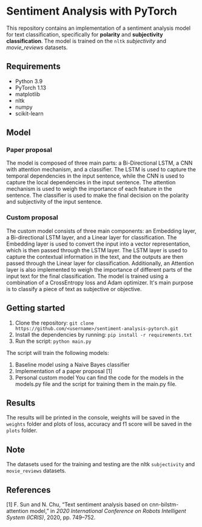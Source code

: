 # Sentiment Analysis with PyTorch
This repository contains an implementation of a sentiment analysis model for text classification, specifically for **polarity** and **subjectivity** **classification**. The model is trained on the `nltk` *subjectivity* and *movie_reviews* datasets.
## Requirements
 - Python 3.9
 - PyTorch 1.13
 - matplotlib
 - nltk
 - numpy
 - scikit-learn

## Model

### Paper proposal
The model is composed of three main parts: a Bi-Directional LSTM, a CNN with attention mechanism, and a classifier. The LSTM is used to capture the temporal dependencies in the input sentence, while the CNN is used to capture the local dependencies in the input sentence. The attention mechanism is used to weigh the importance of each feature in the sentence. The classifier is used to make the final decision on the polarity and subjectivity of the input sentence.

### Custom proposal
The custom model consists of three main components: an Embedding layer, a Bi-directional LSTM layer, and a Linear layer for classification. The Embedding layer is used to convert the input into a vector representation, which is then passed through the LSTM layer. The LSTM layer is used to capture the contextual information in the text, and the outputs are then passed through the Linear layer for classification. Additionally, an Attention layer is also implemented to weigh the importance of different parts of the input text for the final classification. The model is trained using a combination of a CrossEntropy loss and Adam optimizer. It's main purpose is to classify a piece of text as subjective or objective.

## Getting started
 1. Clone the repository: `git clone https://github.com/<username>/sentiment-analysis-pytorch.git`
 2. Install the dependencies by running: `pip install -r requirements.txt`
 3. Run the script: `python main.py`

The script will train the following models:
 1. Baseline model using a Naive Bayes classifier
 2. Implementation of a paper proposal [1]
 3. Personal custom model
You can find the code for the models in the models.py file and the script for training them in the main.py file.

## Results
The results will be printed in the console, weights will be saved in the `weights` folder and plots of loss, accuracy and f1 score will be saved in the `plots` folder.

## Note
The datasets used for the training and testing are the nltk `subjectivity` and `movie_reviews` datasets.

## References
[1] F. Sun and N. Chu, “Text sentiment analysis based on cnn-bilstm-attention model,” in *2020 International Conference on Robots Intelligent System (ICRIS)*, 2020, pp. 749–752.